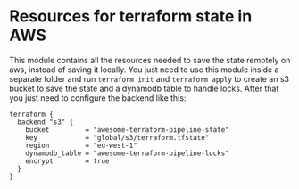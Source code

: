 # Resources for terraform state in AWS

This module contains all the resources needed to save the state
remotely on aws, instead of saving it locally.
You just need to use this module inside a separate folder and
run `terraform init` and `terraform apply` to create an s3 bucket 
to save the state and a dynamodb table to handle locks.
After that you just need to configure the backend like this:

```hcl
terraform {
  backend "s3" {
    bucket         = "awesome-terraform-pipeline-state"
    key            = "global/s3/terraform.tfstate"
    region         = "eu-west-1" 
    dynamodb_table = "awesome-terraform-pipeline-locks"
    encrypt        = true
  }
}
```

